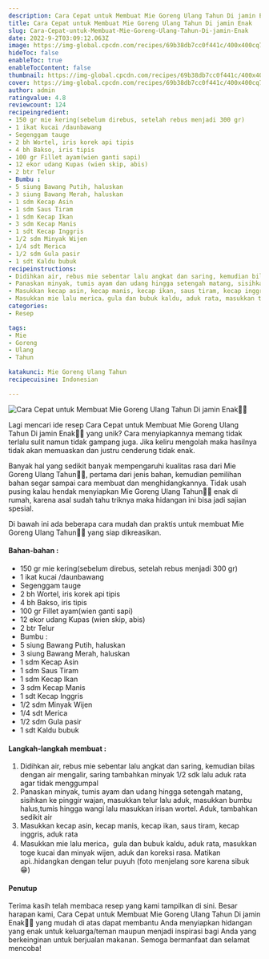 ```yaml
---
description: Cara Cepat untuk Membuat Mie Goreng Ulang Tahun Di jamin Enak"
title: Cara Cepat untuk Membuat Mie Goreng Ulang Tahun Di jamin Enak
slug: Cara-Cepat-untuk-Membuat-Mie-Goreng-Ulang-Tahun-Di-jamin-Enak
date: 2022-9-2T03:09:12.063Z
image: https://img-global.cpcdn.com/recipes/69b38db7cc0f441c/400x400cq70/photo.jpg
hideToc: false
enableToc: true
enableTocContent: false
thumbnail: https://img-global.cpcdn.com/recipes/69b38db7cc0f441c/400x400cq70/photo.jpg
cover: https://img-global.cpcdn.com/recipes/69b38db7cc0f441c/400x400cq70/photo.jpg
author: admin
ratingvalue: 4.8
reviewcount: 124
recipeingredient:
- 150 gr mie kering(sebelum direbus, setelah rebus menjadi 300 gr)
- 1 ikat kucai /daunbawang
- Segenggam tauge
- 2 bh Wortel, iris korek api tipis
- 4 bh Bakso, iris tipis
- 100 gr Fillet ayam(wien ganti sapi)
- 12 ekor udang Kupas (wien skip, abis)
- 2 btr Telur
- Bumbu :
- 5 siung Bawang Putih, haluskan
- 3 siung Bawang Merah, haluskan
- 1 sdm Kecap Asin
- 1 sdm Saus Tiram
- 1 sdm Kecap Ikan
- 3 sdm Kecap Manis
- 1 sdt Kecap Inggris
- 1/2 sdm Minyak Wijen
- 1/4 sdt Merica
- 1/2 sdm Gula pasir
- 1 sdt Kaldu bubuk
recipeinstructions:
- Didihkan air, rebus mie sebentar lalu angkat dan saring, kemudian bilas dengan air mengalir, saring tambahkan minyak 1/2 sdk lalu aduk rata agar tidak menggumpal
- Panaskan minyak, tumis ayam dan udang hingga setengah matang, sisihkan ke pinggir wajan, masukkan telur lalu aduk, masukkan bumbu halus,tumis hingga wangi lalu masukkan irisan wortel. Aduk, tambahkan sedikit air
- Masukkan kecap asin, kecap manis, kecap ikan, saus tiram, kecap inggris, aduk rata
- Masukkan mie lalu merica，gula dan bubuk kaldu, aduk rata, masukkan toge kucai dan minyak wijen, aduk dan koreksi rasa. Matikan api..hidangkan dengan telur puyuh (foto menjelang sore karena sibuk 😁)
categories:
- Resep

tags:
- Mie
- Goreng
- Ulang
- Tahun

katakunci: Mie Goreng Ulang Tahun
recipecuisine: Indonesian

---
```


![Cara Cepat untuk Membuat Mie Goreng Ulang Tahun Di jamin Enak👩‍🍳](https://img-global.cpcdn.com/recipes/69b38db7cc0f441c/400x400cq70/photo.jpg)

Lagi mencari ide resep Cara Cepat untuk Membuat Mie Goreng Ulang Tahun Di jamin Enak👩‍🍳 yang unik? Cara menyiapkannya memang tidak terlalu sulit namun tidak gampang juga. Jika keliru mengolah maka hasilnya tidak akan memuaskan dan justru cenderung tidak enak.

Banyak hal yang sedikit banyak mempengaruhi kualitas rasa dari Mie Goreng Ulang Tahun👩‍🍳, pertama dari jenis bahan, kemudian pemilihan bahan segar sampai cara membuat dan menghidangkannya. Tidak usah pusing kalau hendak menyiapkan Mie Goreng Ulang Tahun👩‍🍳 enak di rumah, karena asal sudah tahu triknya maka hidangan ini bisa jadi sajian spesial.

Di bawah ini ada beberapa cara mudah dan praktis untuk membuat Mie Goreng Ulang Tahun👩‍🍳 yang siap dikreasikan.

<!--inarticleads1-->

#### Bahan-bahan :

- 150 gr mie kering(sebelum direbus, setelah rebus menjadi 300 gr)
- 1 ikat kucai /daunbawang
- Segenggam tauge
- 2 bh Wortel, iris korek api tipis
- 4 bh Bakso, iris tipis
- 100 gr Fillet ayam(wien ganti sapi)
- 12 ekor udang Kupas (wien skip, abis)
- 2 btr Telur
- Bumbu :
- 5 siung Bawang Putih, haluskan
- 3 siung Bawang Merah, haluskan
- 1 sdm Kecap Asin
- 1 sdm Saus Tiram
- 1 sdm Kecap Ikan
- 3 sdm Kecap Manis
- 1 sdt Kecap Inggris
- 1/2 sdm Minyak Wijen
- 1/4 sdt Merica
- 1/2 sdm Gula pasir
- 1 sdt Kaldu bubuk

<!--inarticleads2-->

#### Langkah-langkah membuat :

1. Didihkan air, rebus mie sebentar lalu angkat dan saring, kemudian bilas dengan air mengalir, saring tambahkan minyak 1/2 sdk lalu aduk rata agar tidak menggumpal
1. Panaskan minyak, tumis ayam dan udang hingga setengah matang, sisihkan ke pinggir wajan, masukkan telur lalu aduk, masukkan bumbu halus,tumis hingga wangi lalu masukkan irisan wortel. Aduk, tambahkan sedikit air
1. Masukkan kecap asin, kecap manis, kecap ikan, saus tiram, kecap inggris, aduk rata
1. Masukkan mie lalu merica，gula dan bubuk kaldu, aduk rata, masukkan toge kucai dan minyak wijen, aduk dan koreksi rasa. Matikan api..hidangkan dengan telur puyuh (foto menjelang sore karena sibuk 😁)

#### Penutup

Terima kasih telah membaca resep yang kami tampilkan di sini. Besar harapan kami, Cara Cepat untuk Membuat Mie Goreng Ulang Tahun Di jamin Enak👩‍🍳 yang mudah di atas dapat membantu Anda menyiapkan hidangan yang enak untuk keluarga/teman maupun menjadi inspirasi bagi Anda yang berkeinginan untuk berjualan makanan. Semoga bermanfaat dan selamat mencoba!